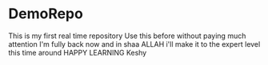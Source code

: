 # DemoRepo
This is my first real time repository
Use this before without paying much attention
I'm fully back now and in shaa ALLAH i'll make it to the expert level this time around
HAPPY LEARNING Keshy
